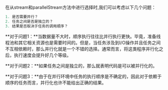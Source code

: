 在从stream和parallelStream方法中进行选择时,我们可以考虑以下几个问题：

```java
1. 是否需要并行？  
2. 任务之间是否是独立的？ 
3. 结果是否取决于任务的调用顺序？  
```

**对于问题1：**当数据量不大时，顺序执行往往比并行执行更快。毕竟，准备线程池和其它相关资源也是需要时间的。但是，当任务涉及到I/O操作并且任务之间不互相依赖时，那么并行化就是一个不错的选择。通常而言，将这类程序并行化之后，执行速度会提升好几个等级。

**对于问题2：**如果任务之间是独立的，那么就表明代码是可以被并行化的。

**对于问题3：**由于在并行环境中任务的执行顺序是不确定的，因此对于依赖于顺序的任务而言，并行化也许不能给出正确的结果。